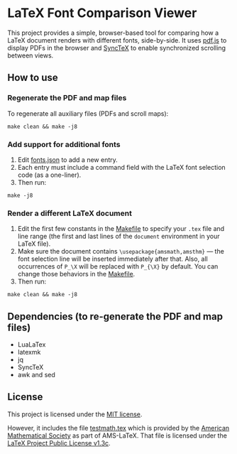 # LaTeX Font Comparison Viewer

This project provides a simple, browser-based tool for comparing how a LaTeX document renders with different fonts, side-by-side. It uses [pdf.js](https://mozilla.github.io/pdf.js/) to display PDFs in the browser and [SyncTeX](https://itexmac.sourceforge.net/SyncTeX.html) to enable synchronized scrolling between views.

## How to use

### Regenerate the PDF and map files

To regenerate all auxiliary files (PDFs and scroll maps):

```
make clean && make -j8
```

### Add support for additional fonts

1. Edit [fonts.json](fonts.json) to add a new entry.
2. Each entry must include a command field with the LaTeX font selection code (as a one-liner).
3. Then run:
```
make -j8
```

### Render a different LaTeX document

1. Edit the first few constants in the [Makefile](Makefile) to specify your `.tex` file and line range (the first and last lines of the `document` environment in your LaTeX file).
2. Make sure the document contains `\usepackage{amsmath,amsthm}` — the font selection line will be inserted immediately after that. Also, all occurrences of `P_\X` will be replaced with `P_{\X}` by default. You can change those behaviors in the [Makefile](Makefile).
4. Then run:
```
make clean && make -j8
```

## Dependencies (to re-generate the PDF and map files)
- LuaLaTex
- latexmk
- jq
- SyncTeX
- awk and sed

## License

This project is licensed under the [MIT license](LICENSE.md).

However, it includes the file [testmath.tex](testmath.tex) which is provided by the [American Mathematical Society](https://www.ams.org/) as part of AMS-LaTeX.
That file is licensed under the [LaTeX Project Public License v1.3c](https://www.latex-project.org/lppl/lppl-1-3c/).
